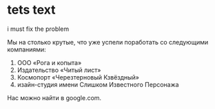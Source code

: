 # tets text

i must fix the problem

Мы на столько крутые, что уже успели поработать со следующими компаниями:

  1. ООО «Рога и копыта»
  2. Издательство «Читый лист»
  3. Космопорт «Черезтерновый Кзвёздный»
  4. изайн-студия имени Слишком Известного Персонажа
  
Нас можно найти в google.com.